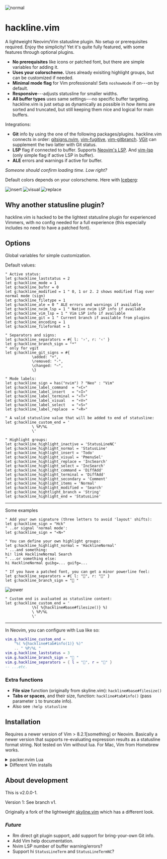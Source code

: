 ![normal](https://user-images.githubusercontent.com/729055/176217352-d0942b97-e04d-4de4-b9e1-dd2f75cda5cc.png)

# hackline.vim

A lightweight Neovim/Vim statusline plugin. No setup or prerequisites required. Enjoy the simplicity! Yet it's quite fully featured, with some features through optional plugins.

- **No prerequisites** like icons or patched font, but there are simple variables for adding it.
- **Uses your colorscheme.** Uses already exisiting highlight groups, but can be customized if needed.
- **Minimal mode flag** for Vim professionals! Sets `noshowmode` if on---on by default.
- **Responsive**---adjusts statusline for smaller widths.
- **All buffer types** uses same settings---no specific buffer targeting. hackline.vim is just setup as dynamically as possible in how items are sorted and truncated, but still keeping them nice and logical for main buffers.

Integrations:

- **Git** info by using the one of the following packages/plugins. hackline.vim connects in order: [gitsigns.nvim](https://github.com/lewis6991/gitsigns.nvim), [vim-fugitive](https://github.com/tpope/vim-fugitive), [vim-gitbranch](https://github.com/itchyny/vim-gitbranch). [VGit](https://github.com/tanvirtin/vgit.nvim) can supplement the two latter with Git status.
- **LSP** flag if connected to buffer. Supports [Neovim's LSP](https://github.com/neovim/nvim-lspconfig).
And [vim-lsp](https://github.com/prabirshrestha/vim-lsp) (only simple flag if active LSP in buffer).
- **ALE** errors and warnings if active for buffer.

*Someone should confirm loading time. Low right?*

Default colors depends on your colorscheme. Here with [Iceberg](https://cocopon.github.io/iceberg.vim/):

![insert](https://user-images.githubusercontent.com/729055/176217647-9c464f60-91d3-405f-8fc0-c66feaca1541.png)
![visual](https://user-images.githubusercontent.com/729055/176217668-2f5a1ccd-4f0a-469f-8912-fad630dd0e03.png)
![replace](https://user-images.githubusercontent.com/729055/176217697-f548262d-d277-4752-8419-b064d6e0df67.png)

## Why another statusline plugin?

hackline.vim is hacked to be the lightest statusline plugin for experienced Vimmers, with no config needed for a full experience (this especially includes no need to have a patched font).

## Options

Global variables for simple customization.

Default values:

```vim
" Active status:
let g:hackline_laststatus = 2
let g:hackline_mode = 1
let g:hackline_bufnr = 0
let g:hackline_modified = 1 " 0, 1 or 2. 2 shows modified flag over normal mode (sign)
let g:hackline_filetype = 1
let g:hackline_ale = 0 " ALE errors and warnings if available
let g:hackline_nvim_lsp = 1 " Native nvim LSP info if available
let g:hackline_vim_lsp = 1 " Vim LSP info if available
let g:hackline_git = 1 " Current branch if available from plugins
let g:hackline_encoding = 1
let g:hackline_fileformat = 1

" Separators and signs:
let g:hackline_separators = #{ l: '›', r: '‹' }
let g:hackline_branch_sign = "*"
" only for vgit
let g:hackline_git_signs = #{
			\added: "+",
			\removed: "-",
			\changed: "~",
			\}

" Mode labels:
let g:hackline_sign = has("nvim") ? "Neo" : "Vim"
let g:hackline_label_command  = "«C»"
let g:hackline_label_insert   = "«I»"
let g:hackline_label_terminal = "«T»"
let g:hackline_label_visual   = "«V»"
let g:hackline_label_select   = "«S»"
let g:hackline_label_replace  = "«R»"

" A valid statusline value that will be added to end of statusline:
let g:hackline_custom_end = '
			\ %P/%L 
			\'

" Highlight groups:
let g:hackline_highlight_inactive = 'StatusLineNC'
let g:hackline_highlight_normal = 'StatusLine'
let g:hackline_highlight_insert = 'Todo'
let g:hackline_highlight_visual = 'PmenuSel'
let g:hackline_highlight_replace = 'IncSearch'
let g:hackline_highlight_select = 'IncSearch'
let g:hackline_highlight_command = 'DiffAdd'
let g:hackline_highlight_terminal = 'DiffAdd'
let g:hackline_highlight_secondary = 'Comment'
let g:hackline_highlight_items = 'Normal'
let g:hackline_highlight_modified = 'Search'
let g:hackline_hightlight_branch = 'String'
let g:hackline_highlight_end = 'StatusLine'
```

---

Some examples

```vim
" Add your own signature (three letters to avoid 'layout' shifts):
let g:hackline_sign = "Hck"
" ..or signal 'normal mode':
let g:hackline_sign = "«N»"
```

```vim
" You can define your own highlight groups:
let g:hackline_highlight_normal = 'HacklineNormal'
" ...and something:
hi! link HacklineNormal Search
" ...or something else:
hi HacklineNormal guibg=... guifg=...
```

```vim
" If you have a patched font, you can get a minor powerline feel:
let g:hackline_separators = #{ l: "", r: "" }
let g:hackline_branch_sign = " "
```

![power](https://user-images.githubusercontent.com/729055/176217828-f5642220-9b6f-4306-a5f3-ec166eee31a9.png)

```vim
" Custom end is avaluated as statusline content:
let g:hackline_custom_end = '
			\%( %{hackline#base#filesize()} %)
			\ %P/%L 
			\'
```

---

In Neovim, you can configure with Lua like so:

```lua
vim.g.hackline_custom_end =
	"%( %{hackline#tab#info(1)} %)"
	.. " %P/%L "
vim.g.hackline_laststatus = 3
vim.g.hackline_branch_sign = " "
vim.g.hackline_separators = { l = "", r = "" }
-- ...etc.
```

### Extra functions

- **File size** function (originally from skyline.vim): `hackline#base#filesize()`
- **Tabs or spaces**, and their size, function: `hackline#tab#info()` (pass parameter `1` to truncate info).
- Also see `:help statusline`

## Installation

Requires a newer version of Vim > 8.2.1[something] or Neovim. Basically a newer version that supports re-evaluating expression results as a statusline format string. Not tested on Vim without lua. For Mac, Vim from Homebrew works.

<details>
<summary>packer.nvim Lua</summary>

```lua
-- packer.nvim
use{'jssteinberg/hackline.vim'}
```

```lua
-- packer.nvim with git info (without gitsigns or fugitive)
use{'jssteinberg/hackline.vim', requires = {'itchyny/vim-gitbranch'}}

-- Even lazyload it (does that makes sense?):
use { 'jssteinberg/hackline.vim', event = 'CursorHold' }
use { 'itchyny/vim-gitbranch', event = 'CursorHold' }
```

</details>

<details>
<summary>Different Vim installs</summary>

```vim
" minpac
call minpac#add('jssteinberg/hackline.vim')

" Vim packager
call packager#add('jssteinberg/hackline.vim')

" vim-jetpack
call jetpack#add('jssteinberg/hackline.vim')
```

(And it should be equally simple with vim-plug).

</details>

## About development

This is v2.0.0-1.

Version 1: See branch v1.

Originally a fork of the lightweight [skyline.vim](https://github.com/ourigen/skyline.vim) which has a different look.

### *Future*

- Rm direct git plugin support, add support for bring-your-own Git info.
- Add Vim help documentation.
- Nvim LSP number of buffer warning/errors?
- Support hi `StatusLineTerm` and `StatusLineTermNC`?
